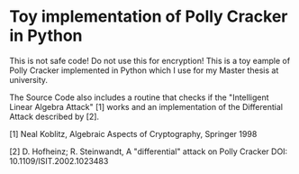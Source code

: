 # Toy implementation of Polly Cracker in Python

This is not safe code! Do not use this for encryption! This is a toy eample of Polly Cracker implemented in Python which I use for my Master thesis at university.

The Source Code also includes a routine that checks if the "Intelligent Linear Algebra Attack" [1] works and an implementation of the Differential Attack described by [2].

[1] Neal Koblitz, Algebraic Aspects of Cryptography, Springer 1998

[2] D. Hofheinz; R. Steinwandt, A "differential" attack on Polly Cracker DOI: 10.1109/ISIT.2002.1023483
